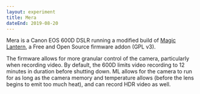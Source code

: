 ```yaml
---
layout: experiment
title: Mera
dateEnd: 2019-08-20
---
```


Mera is a Canon EOS 600D DSLR running a modified build of [Magic Lantern](http://magiclantern.fm/), a Free and Open Source firmware addon (GPL v3).

The firmware allows for more granular control of the camera, particularly when recording video. By default, the 600D limits video recording to 12 minutes in duration before shutting down. ML allows for the camera to run for as long as the camera memory and temperature allows (before the lens begins to emit too much heat), and can record HDR video as well.